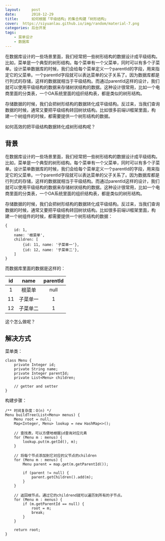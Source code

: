 ```yaml
---
layout:     post
date:       2018-12-29
title:      如何根据「平级结构」的集合构建「树形结构」
cover:  https://siyuanlau.github.io/img/random/material-7.png
categories: 后台开发
tags:
    - 菜单设计
    - 数据库
---
```

在数据库设计的一些场景里面，我们经常把一些树形结构的数据设计成平级结构。比如，菜单是一个典型的树形结构。每个菜单有一个父菜单，同时可以有多个子菜单。设计菜单数据库的时候，我们会给每个菜单定义一个parentId的字段，用来指定它的父菜单。一个parentId字段就可以表达菜单的父子关系了。因为数据库都是行列式的存储，这样的数据就相当于平级结构。而通过parentId这样的设计，我们就可以使用平级结构的数据来存储树状结构的数据。这种设计很常用，比如一个电商里面的分类表，一个OA系统里面的组织结构表，都是类似的树形结构。

存储数据的时候，我们会把树形结构的数据转化成平级结构。反过来，当我们查询数据的时候，通常又要把平级结构转回树状结构。比如很多前端UI框架里面，构建一个树组件的时候，都需要提供一个树形结构的数据。

如何高效的把平级结构数据转化成树形结构呢？

<!--more-->

## 背景
在数据库设计的一些场景里面，我们经常把一些树形结构的数据设计成平级结构。比如，菜单是一个典型的树形结构。每个菜单有一个父菜单，同时可以有多个子菜单。设计菜单数据库的时候，我们会给每个菜单定义一个parentId的字段，用来指定它的父菜单。一个parentId字段就可以表达菜单的父子关系了。因为数据库都是行列式的存储，这样的数据就相当于平级结构。而通过parentId这样的设计，我们就可以使用平级结构的数据来存储树状结构的数据。这种设计很常用，比如一个电商里面的分类表，一个OA系统里面的组织结构表，都是类似的树形结构。

存储数据的时候，我们会把树形结构的数据转化成平级结构。反过来，当我们查询数据的时候，通常又要把平级结构转回树状结构。比如很多前端UI框架里面，构建一个树组件的时候，都需要提供一个树形结构的数据：
```
{
    id: 1,
    name: '根菜单',
    children: [
        {id: 11, name: '子菜单一'},
        {id: 12, name: '子菜单二'},
    ]
}
```

而数据库里面的数据是这样的：

id |name |parentId
:---:|:---:|:---:
1  | 根菜单 | null
11 | 子菜单一 | 1
12 | 子菜单二 | 1

这个怎么做呢？

## 解决方式
菜单类：
```
class Menu {
    private Integer id;
    private String name;
    private Integer parentId;
    private List<Menu> children;

    // getter and setter
}
```

构建步骤：
```
/** 时间复杂度：O(n) */
Menu buildTree(List<Menu> menus) {
    Menu root = null;
    Map<Integer, Menu> lookup = new HashMap<>();

    // 查找表，可以方便地根据id查询对应元素
    for (Menu m : menus) {
        lookup.put(m.getId(), m);
    }

    // 将每个节点添加到它对应的父节点的children
    for (Menu m : menus) {
        Menu parent = map.get(m.getParentId());

        if (parent != null) {
            parent.getChildren().add(m);
        }
    }

    // 返回根节点。通过它的childrend就可以遍历到所有的子节点。
    for (Menu m : menus) {
        if (m.getParentId == null) {
            root = m;
            break;
        }
    }
    
    return root;
}
```
